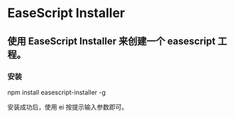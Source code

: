 # EaseScript Installer

## 使用 EaseScript Installer 来创建一个 easescript 工程。

### 安装

npm install easescript-installer -g

安装成功后，使用 ei 按提示输入参数即可。
